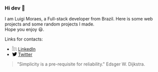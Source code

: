 ### Hi dev 👋

I am Luigi Moraes, a Full-stack developer from Brazil. Here is some web projects and some random projects I made.</br>
Hope you enjoy :smiley:.

Links for contacts:</br>
* <img src="./media/linkedin.svg" width="15" alt="LinkedIn Icon" />  [LinkedIn](https://www.linkedin.com/santos-luigi-moraes) </br>
* <img src="./media/twitter.svg" width="15" alt="Twitter Icon" />  [Twitter](https://twitter.com/luigimoraes2)

> "Simplicity is a pre-requisite for reliability."
> Edsger W. Dijkstra.
